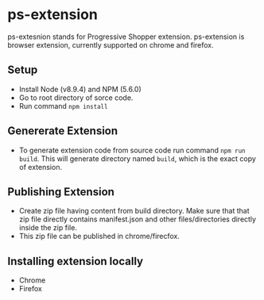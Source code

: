 # ps-extension
ps-extesnion stands for Progressive Shopper extension. ps-extension is browser extension, currently supported on chrome and firefox.

## Setup
* Install Node (v8.9.4) and NPM (5.6.0)
* Go to root directory of sorce code.
* Run command ```npm install```

## Genererate Extension
* To generate extension code from source code run command ```npm run build```. This will generate directory named ```build```, which is the exact copy of extension.
## Publishing Extension
* Create zip file having content from build directory. Make sure that that zip file directly contains manifest.json and other files/directories directly inside the zip file.
* This zip file can be published in chrome/firecfox.

## Installing extension locally
  - Chrome
  - Firefox
